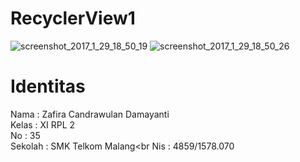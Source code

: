 # RecyclerView1
![screenshot_2017_1_29_18_50_19](https://cloud.githubusercontent.com/assets/22255497/22468758/25581d5c-e7fc-11e6-82b4-56a7ee7d3d8f.png)
![screenshot_2017_1_29_18_50_26](https://cloud.githubusercontent.com/assets/22255497/22468757/2555d3ee-e7fc-11e6-94c3-42093fad1909.png)
# Identitas
Nama : Zafira Candrawulan Damayanti<br>
Kelas : XI RPL 2<br>
No : 35<br>
Sekolah : SMK Telkom Malang<br
Nis : 4859/1578.070<br>
